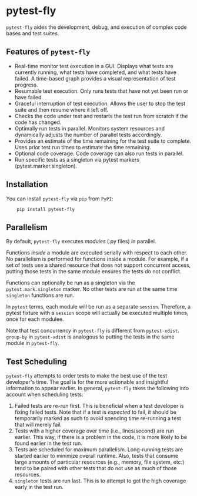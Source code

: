 # pytest-fly

`pytest-fly` aides the development, debug, and execution of complex code bases and test suites.

## Features of `pytest-fly`

- Real-time monitor test execution in a GUI. Displays what tests are currently running, what tests have completed,
and what tests have failed. A time-based graph provides a visual representation of test progress.
- Resumable test execution. Only runs tests that have not yet been run or have failed.
- Graceful interruption of test execution. Allows the user to stop the test suite and then resume where it left off.
- Checks the code under test and restarts the test run from scratch if the code has changed.
- Optimally run tests in parallel. Monitors system resources and dynamically adjusts the number of 
parallel tests accordingly.
- Provides an estimate of the time remaining for the test suite to complete. Uses prior test run times to estimate 
the time remaining.
- Optional code coverage. Code coverage can also run tests in parallel.
- Run specific tests as a singleton via pytest markers (pytest.marker.singleton).

## Installation

You can install `pytest-fly` via `pip` from `PyPI`:

```
    pip install pytest-fly
```

## Parallelism

By default, `pytest-fly` executes *modules* (.py files) in parallel. 

Functions *inside* a module are executed serially with respect to each other. No parallelism is performed for 
functions inside a module. For example, if a set of tests use a shared resource that does not support concurrent 
access, putting those tests in the same module ensures the tests do not conflict.

Functions can optionally be run as a singleton via the `pytest.mark.singleton` marker. No other tests are run 
at the same time `singleton` functions are run.

In `pytest` terms, each module will be run as a separate `session`. Therefore, a pytest fixture with a `session` scope 
will actually be executed multiple times, once for each modulee.

Note that test concurrency in `pytest-fly` is different from `pytest-xdist`. `group-by` in `pytest-xdist` is
analogous to putting the tests in the same module in `pytest-fly`.

## Test Scheduling

`pytest-fly` attempts to order tests to make the best use of the test developer's time. The goal is for the more 
actionable and insightful information to appear earlier. In general, `pytest-fly` takes the following into account 
when scheduling tests:

1. Failed tests are re-run first. This is beneficial when a test developer is fixing failed tests. Note that if a 
test is *expected* to fail, it should be temporarily marked as such to avoid spending time re-running a test that 
will merely fail.
2. Tests with a higher coverage over time (i.e., lines/second) are run earlier. This way, if there is a problem in the 
code, it is more likely to be found earlier in the test run.
3. Tests are scheduled for maximum parallelism. Long-running tests are started earlier to minimize overall runtime. 
Also, tests that consume large amounts of particular resources (e.g., memory, file system, etc.) tend to be paired 
with other tests that do not use as much of those resources.
4. `singleton` tests are run last. This is to attempt to get the high coverage early in the test run.
